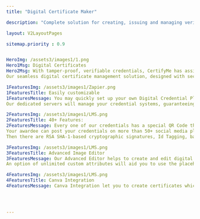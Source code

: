 ```yaml
---
title: "Digital Certificate Maker"

description: "Complete solution for creating, issuing and managing verifiable digital certificates"

layout: V2LayoutPages

sitemap.priority : 0.9


HeroImg: /assets3/images1/1.png
Hero1Msg: Digital Certificates
Hero2Msg: With tamper-proof, verifiable credentials, CertifyMe has assisted 1000+ users in 190 countries.
Our seamless digital certificate management solution, designed with security first in mind, allows you to create, issue, and manage verifiable certificates.

1FeaturesImg: /assets3/images1/Zapier.png
1FeaturesTitle: Easily customizable
1FeaturesMessage: You may quickly set up your own Digital Credential Platform in the business domain with CertifyMe's White Labeled solutions. 
Our dedicated servers will manage your credential systems, guaranteeing a high level of security and customization.

2FeaturesImg: /assets3/images1/LMS.png
2FeaturesTitle: 40+ Features:
2FeaturesMessage: Every one of our credentials has a special QR Code that can be connected to the recipient's unique IDs. 
Your awardee can post your credentials on more than 50+ social media platforms effortlessly thanks to CertifyMe. 
Then there are RSA SHA-1-based cryptographic signatures, Id Tagging, barcodes, and more.

3FeaturesImg: /assets3/images1/LMS.png
3FeaturesTitle: Advanced Image Editor
3FeaturesMessage: Our Advanced Editor helps to create and edit digital certificates.
An option of unlimited custom attributes will aid you to use the placeholders as per your requirement.

4FeaturesImg: /assets3/images1/LMS.png
4FeaturesTitle: Canva Integration
4FeaturesMessage: Canva Integration let you to create certificates which is more flexible and user friendly.




---
```

